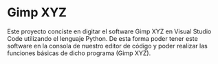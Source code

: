 # Gimp XYZ
Este proyecto conciste en digitar el software Gimp XYZ en Visual Studio Code utilizando el lenguaje Python. 
De esta forma poder tener este software en la consola de nuestro editor de código y poder realizar las funciones básicas de dicho programa (Gimp XYZ).
